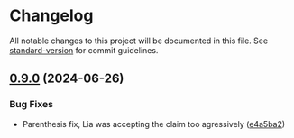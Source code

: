 # Changelog

All notable changes to this project will be documented in this file. See [standard-version](https://github.com/conventional-changelog/standard-version) for commit guidelines.

## [0.9.0](https://github.com/Seven-of-Di/ben/compare/v0.8.0...v0.9.0) (2024-06-26)


### Bug Fixes

* Parenthesis fix, Lia was accepting the claim too agressively ([e4a5ba2](https://github.com/Seven-of-Di/ben/commit/e4a5ba2b2c7b894270f3f7141094cc887fc63aa2))
